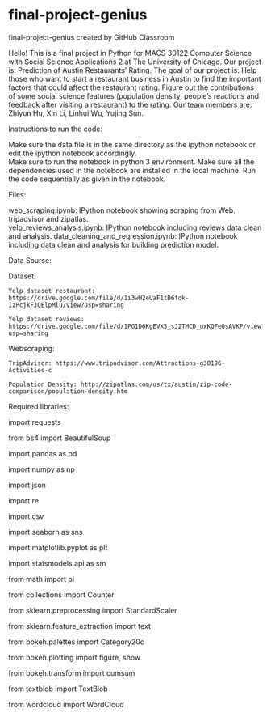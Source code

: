 # final-project-genius
final-project-genius created by GitHub Classroom


Hello! This is a final project in Python for MACS 30122 Computer Science with Social Science Applications 2 at The University of Chicago. Our project is: Prediction of Austin Restaurants’ Rating. The goal of our project is: Help those who want to start a restaurant business in Austin to find the important factors that could affect the restaurant rating. Figure out the contributions of some social science features (population density, people’s reactions and feedback after visiting a restaurant) to the rating. Our team members are: Zhiyun Hu, Xin Li, Linhui Wu, Yujing Sun.


Instructions to run the code:

  Make sure the data file is in the same directory as the ipython notebook or edit the ipython notebook accordingly.  
  Make sure to run the notebook in python 3 environment. Make sure all the dependencies used in the notebook are installed in the local machine.
  Run the code sequentially as given in the notebook.


Files:

  web_scraping.ipynb: IPython notebook showing scraping from Web. tripadvisor and zipatlas.  
  yelp_reviews_analysis.ipynb: IPython notebook including reviews data clean and analysis. 
  data_cleaning_and_regression.ipynb: IPython notebook including data clean and analysis for building prediction model.


Data Sourse:

  Dataset:
  
    Yelp dataset restaurant: https://drive.google.com/file/d/1i3wH2eUaF1tD6fqk-IzPcjkFJQElpMlu/view?usp=sharing
    
    Yelp dataset reviews: https://drive.google.com/file/d/1PG1D6KgEVX5_sJ2TMCD_uxKQFeQsAVKP/view?usp=sharing
    
  Webscraping:
  
    TripAdvisor: https://www.tripadvisor.com/Attractions-g30196-Activities-c
    
    Population Density: http://zipatlas.com/us/tx/austin/zip-code-comparison/population-density.htm



Required libraries:

  import requests
  
  from bs4 import BeautifulSoup
  
  import pandas as pd
  
  import numpy as np
  
  import json
  
  import re
  
  import csv
  
  import seaborn as sns
  
  import matplotlib.pyplot as plt
  
  import statsmodels.api as sm
  
  from math import pi
  
  from collections import Counter
  
  from sklearn.preprocessing import StandardScaler
  
  from sklearn.feature_extraction import text
  
  from bokeh.palettes import Category20c
  
  from bokeh.plotting import figure, show
  
  from bokeh.transform import cumsum
  
  from textblob import TextBlob
  
  from wordcloud import WordCloud
  
